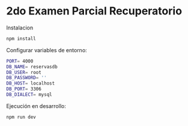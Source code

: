 # 2do Examen Parcial Recuperatorio

Instalacion 
```bash
npm install
```

Configurar variables de entorno:
```bash
PORT= 4000
DB_NAME= reservasdb
DB_USER= root
DB_PASSWORD= ''
DB_HOST= localhost
DB_PORT= 3306
DB_DIALECT= mysql
```

Ejecución en desarrollo:
```bash 
npm run dev
```
